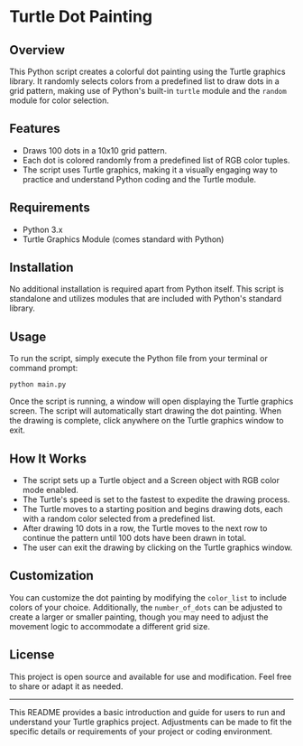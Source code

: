 # Turtle Dot Painting

## Overview

This Python script creates a colorful dot painting using the Turtle graphics library. It randomly selects colors from a predefined list to draw dots in a grid pattern, making use of Python's built-in `turtle` module and the `random` module for color selection.

## Features

- Draws 100 dots in a 10x10 grid pattern.
- Each dot is colored randomly from a predefined list of RGB color tuples.
- The script uses Turtle graphics, making it a visually engaging way to practice and understand Python coding and the Turtle module.

## Requirements

- Python 3.x
- Turtle Graphics Module (comes standard with Python)

## Installation

No additional installation is required apart from Python itself. This script is standalone and utilizes modules that are included with Python's standard library.

## Usage

To run the script, simply execute the Python file from your terminal or command prompt:

```
python main.py
```

Once the script is running, a window will open displaying the Turtle graphics screen. The script will automatically start drawing the dot painting. When the drawing is complete, click anywhere on the Turtle graphics window to exit.

## How It Works

- The script sets up a Turtle object and a Screen object with RGB color mode enabled.
- The Turtle's speed is set to the fastest to expedite the drawing process.
- The Turtle moves to a starting position and begins drawing dots, each with a random color selected from a predefined list.
- After drawing 10 dots in a row, the Turtle moves to the next row to continue the pattern until 100 dots have been drawn in total.
- The user can exit the drawing by clicking on the Turtle graphics window.

## Customization

You can customize the dot painting by modifying the `color_list` to include colors of your choice. Additionally, the `number_of_dots` can be adjusted to create a larger or smaller painting, though you may need to adjust the movement logic to accommodate a different grid size.

## License

This project is open source and available for use and modification. Feel free to share or adapt it as needed.

---

This README provides a basic introduction and guide for users to run and understand your Turtle graphics project. Adjustments can be made to fit the specific details or requirements of your project or coding environment.
